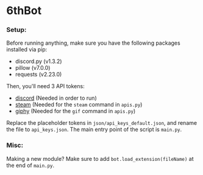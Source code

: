 # 6thBot

### Setup:

Before running anything, make sure you have the following packages installed via pip:
- discord.py (v1.3.2)
- pillow (v7.0.0)
- requests (v2.23.0)

Then, you'll need 3 API tokens:
- [discord](https://discordapp.com/developers/applications/) (Needed in order to run)
- [steam](https://steamcommunity.com/dev/apikey) (Needed for the `steam` command in `apis.py`)
- [giphy](https://developers.giphy.com/dashboard/) (Needed for the `gif` command in `apis.py`)

Replace the placeholder tokens in `json/api_keys_default.json`, and rename the file to `api_keys.json`.
The main entry point of the script is `main.py`.

### Misc:

Making a new module? Make sure to add `bot.load_extension(fileName)` at the end of `main.py`.
